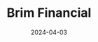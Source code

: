 ---  
layout: startup_page  
title: "Brim Financial"  
id: "brimfinancial.com"  
permalink: "/brimfinancialbrimfinancial.com04032024/"  
website: "https://brimfinancial.com/"  
funding_round: "Series C"  
funding_amount: "$85M"  
investors: "EDC Investments, Vistara Growth, White Owl Group, Epic Ventures, Zions Bank"  
about: "Brim Financial is a fintech infrastructure company transforming the credit card platform and payment automation space. Its modular platform empowers financial institutions, fintechs, and large brands to manage their payment systems, reducing time to market and costs. Brim offers a Credit-Card-as-a-Service (PaaS) solution."  
markets: "Fintech, Financial Services, Credit Cards"  
hq: "Toronto, Ontario, Canada"  
founded_year: "2015"  
linkedin: "https://www.linkedin.com/company/brimfinancial"  
twitter: "https://twitter.com/BrimFinancial/"  
instagram: ""  
facebook: "https://www.facebook.com/brimfinancial/"  
crunchbase: "https://www.crunchbase.com/organization/brim-financial"  
pitchbook: "https://pitchbook.com/profiles/company/169502-50"  

date_display: "03-Apr-2024"  
date: "2024-04-03"

# SEO Optimization  
meta_title: "Brim Financial - Series C Funding ($85M)"  
meta_description: "Brim Financial, Brim Financial is a fintech infrastructure company transforming the credit card platform and payment automation space. Its modular platform empowers f..."  
meta_keywords: "Brim Financial, Fintech, Financial Services, Credit Cards, Series C funding"  
canonical_url: "https://startup.projectstartups.com/brimfinancialbrimfinancial.com04032024/"  
---